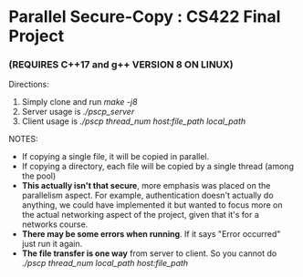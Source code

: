 # Parallel Secure-Copy : CS422 Final Project
### (REQUIRES C++17 and g++ VERSION 8 ON LINUX)

Directions:
1. Simply clone and run *make -j8*
2. Server usage is *./pscp_server*
3. Client usage is *./pscp thread_num host:file_path local_path*

NOTES: 
- If copying a single file, it will be copied in parallel. 
- If copying a directory, each file will be copied by a single thread (among the pool)
- **This actually isn't that secure**, more emphasis was placed on the parallelism aspect. For example, authentication doesn't actually do anything, we could have implemented it but wanted to focus more on the actual networking aspect of the project, given that it's for a networks course.
- **There may be some errors when running**. If it says "Error occurred" just run it again.
- **The file transfer is one way** from server to client. So you cannot do *./pscp thread_num local_path host:file_path*
